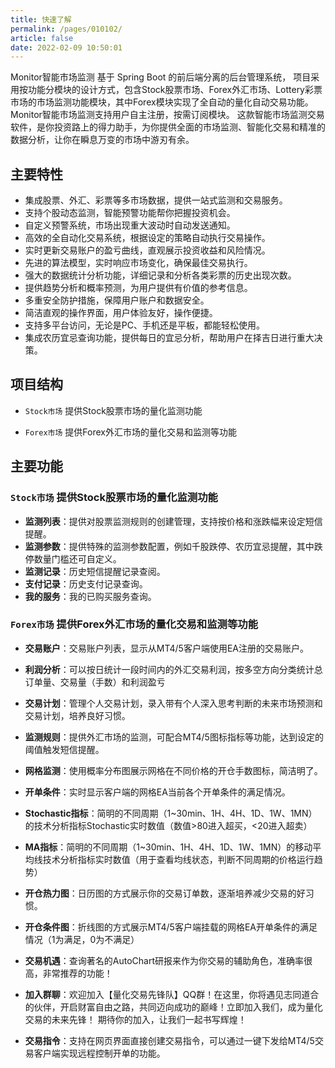 ```yaml
---
title: 快速了解
permalink: /pages/010102/
article: false
date: 2022-02-09 10:50:01
---
```


Monitor智能市场监测 基于 Spring Boot 的前后端分离的后台管理系统，
项目采用按功能分模块的设计方式，包含Stock股票市场、Forex外汇市场、Lottery彩票市场的市场监测功能模块，其中Forex模块实现了全自动的量化自动交易功能。Monitor智能市场监测支持用户自主注册，按需订阅模块。
这款智能市场监测交易软件，是你投资路上的得力助手，为你提供全面的市场监测、智能化交易和精准的数据分析，让你在瞬息万变的市场中游刃有余。

## 主要特性
- 集成股票、外汇、彩票等多市场数据，提供一站式监测和交易服务。
- 支持个股动态监测，智能预警功能帮你把握投资机会。
- 自定义预警系统，市场出现重大波动时自动发送通知。
- 高效的全自动化交易系统，根据设定的策略自动执行交易操作。
- 实时更新交易账户的盈亏曲线，直观展示投资收益和风险情况。
- 先进的算法模型，实时响应市场变化，确保最佳交易执行。
- 强大的数据统计分析功能，详细记录和分析各类彩票的历史出现次数。
- 提供趋势分析和概率预测，为用户提供有价值的参考信息。
- 多重安全防护措施，保障用户账户和数据安全。
- 简洁直观的操作界面，用户体验友好，操作便捷。
- 支持多平台访问，无论是PC、手机还是平板，都能轻松使用。
- 集成农历宜忌查询功能，提供每日的宜忌分析，帮助用户在择吉日进行重大决策。


## 项目结构

- `Stock市场` 提供Stock股票市场的量化监测功能

- `Forex市场` 提供Forex外汇市场的量化交易和监测等功能

## 主要功能
### `Stock市场` 提供Stock股票市场的量化监测功能
- **监测列表**：提供对股票监测规则的创建管理，支持按价格和涨跌幅来设定短信提醒。
- **监测参数**：提供特殊的监测参数配置，例如千股跌停、农历宜忌提醒，其中跌停数量门槛还可自定义。
- **监测记录**：历史短信提醒记录查阅。
- **支付记录**：历史支付记录查询。
- **我的服务**：我的已购买服务查询。

### `Forex市场` 提供Forex外汇市场的量化交易和监测等功能
- **交易账户**：交易账户列表，显示从MT4/5客户端使用EA注册的交易账户。
- **利润分析**：可以按日统计一段时间内的外汇交易利润，按多空方向分类统计总订单量、交易量（手数）和利润盈亏
- **交易计划**：管理个人交易计划，录入带有个人深入思考判断的未来市场预测和交易计划，培养良好习惯。
- **监测规则**：提供外汇市场的监测，可配合MT4/5图标指标等功能，达到设定的阈值触发短信提醒。

- **网格监测**：使用概率分布图展示网格在不同价格的开仓手数图标，简洁明了。
- **开单条件**：实时显示客户端的网格EA当前各个开单条件的满足情况。
- **Stochastic指标**：简明的不同周期（1~30min、1H、4H、1D、1W、1MN）的技术分析指标Stochastic实时数值（数值>80进入超买，<20进入超卖）
- **MA指标**：简明的不同周期（1~30min、1H、4H、1D、1W、1MN）的移动平均线技术分析指标实时数值（用于查看均线状态，判断不同周期的价格运行趋势）
- **开仓热力图**：日历图的方式展示你的交易订单数，逐渐培养减少交易的好习惯。
- **开仓条件图**：折线图的方式展示MT4/5客户端挂载的网格EA开单条件的满足情况（1为满足，0为不满足）
- **交易机遇**：查询著名的AutoChart研报来作为你交易的辅助角色，准确率很高，非常推荐的功能！
- **加入群聊**：欢迎加入【量化交易先锋队】QQ群！在这里，你将遇见志同道合的伙伴，开启财富自由之路，共同迈向成功的巅峰！立即加入我们，成为量化交易的未来先锋！
期待你的加入，让我们一起书写辉煌！
- **交易指令**：支持在网页界面直接创建交易指令，可以通过一键下发给MT4/5交易客户端实现远程控制开单的功能。


<Vssue :title="$title" />
